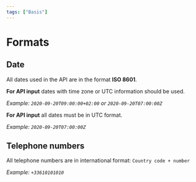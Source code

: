 ```yaml
---
tags: ["Basis"]
---
```


# Formats

## Date

All dates used in the API are in the format **ISO 8601**.

**For API input** dates with time zone or UTC information should be used.

_Example: `2020-09-20T09:00:00+02:00` or `2020-09-20T07:00:00Z`_

**For API input** all dates must be in UTC format.

_Example: `2020-09-20T07:00:00Z`_

## Telephone numbers

All telephone numbers are in international format: `Country code + number`

_Example: `+33610101010`_

